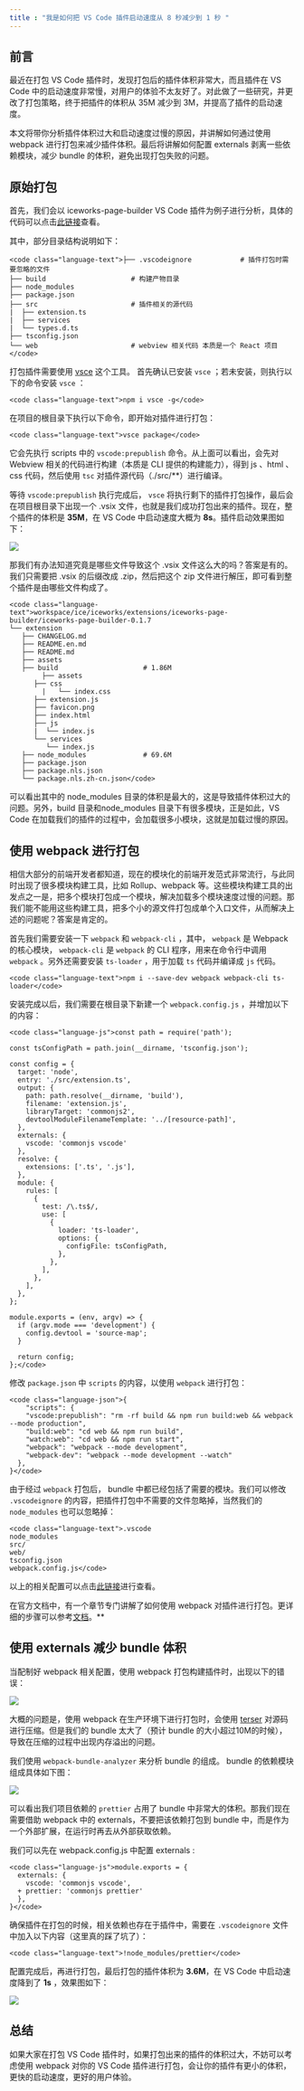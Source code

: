 ```yaml
---
title : "我是如何把 VS Code 插件启动速度从 8 秒减少到 1 秒 "
---
```


## 前言

最近在打包 VS Code 插件时，发现打包后的插件体积非常大，而且插件在 VS Code 中的启动速度非常慢，对用户的体验不太友好了。对此做了一些研究，并更改了打包策略，终于把插件的体积从 35M 减少到 3M，并提高了插件的启动速度。

本文将带你分析插件体积过大和启动速度过慢的原因，并讲解如何通过使用 webpack 进行打包来减少插件体积。最后将讲解如何配置 externals 剥离一些依赖模块，减少 bundle 的体积，避免出现打包失败的问题。

## 原始打包

首先，我们会以 iceworks-page-builder VS Code 插件为例子进行分析，具体的代码可以点击[此链接](https://link.zhihu.com/?target=https%3A//github.com/ice-lab/iceworks/tree/v0.1.6/extensions/iceworks-page-builder)查看。

其中，部分目录结构说明如下：

```
<code class="language-text">├── .vscodeignore            # 插件打包时需要忽略的文件
├── build                     # 构建产物目录
├── node_modules
├── package.json
├── src                       # 插件相关的源代码
|  ├── extension.ts
|  ├── services
|  └── types.d.ts
├── tsconfig.json
└── web                       # webview 相关代码 本质是一个 React 项目</code>
```

打包插件需要使用 [vsce](https://link.zhihu.com/?target=https%3A//github.com/microsoft/vscode-vsce) 这个工具。 首先确认已安装 `vsce` ；若未安装，则执行以下的命令安装 `vsce` ：

```
<code class="language-text">npm i vsce -g</code>
```

在项目的根目录下执行以下命令，即开始对插件进行打包：

```
<code class="language-text">vsce package</code>
```

它会先执行 scripts 中的 `vscode:prepublish` 命令。从上面可以看出，会先对 Webview 相关的代码进行构建（本质是 CLI 提供的构建能力），得到 js 、html 、css 代码，然后使用 `tsc` 对插件源代码（./src/\*\*）进行编译。

等待 `vscode:prepublish` 执行完成后， `vsce` 将执行剩下的插件打包操作，最后会在项目根目录下出现一个 .vsix 文件，也就是我们成功打包出来的插件。现在，整个插件的体积是 **35M**，在 VS Code 中启动速度大概为 **8s**。插件启动效果图如下：

![](../../public/images/2021-12-02-vscode-plugins-big/2021-11-30-07-00-08v2-fbf1b8f5b23a29b359d922f428152455_b.webp)

那我们有办法知道究竟是哪些文件导致这个 .vsix 文件这么大的吗？答案是有的。我们只需要把 .vsix 的后缀改成 .zip，然后把这个 zip 文件进行解压，即可看到整个插件是由哪些文件构成了。

```
<code class="language-text">workspace/ice/iceworks/extensions/iceworks-page-builder/iceworks-page-builder-0.1.7
└── extension
   ├── CHANGELOG.md
   ├── README.en.md
   ├── README.md
   ├── assets
   ├── build                     # 1.86M
        ├── assets
      ├── css
        |   └── index.css
      ├── extension.js
      ├── favicon.png
      ├── index.html
      ├── js
      |  └── index.js
      └── services
         └── index.js
   ├── node_modules              # 69.6M
   ├── package.json
   ├── package.nls.json
   └── package.nls.zh-cn.json</code>
```

可以看出其中的 node_modules 目录的体积是最大的，这是导致插件体积过大的问题。另外，build 目录和node_modules 目录下有很多模块，正是如此，VS Code 在加载我们的插件的过程中，会加载很多小模块，这就是加载过慢的原因。

## 使用 webpack 进行打包

相信大部分的前端开发者都知道，现在的模块化的前端开发范式非常流行，与此同时出现了很多模块构建工具，比如 Rollup、webpack 等。这些模块构建工具的出发点之一是，把多个模块打包成一个模块，解决加载多个模块速度过慢的问题。那我们能不能用这些构建工具，把多个小的源文件打包成单个入口文件，从而解决上述的问题呢？答案是肯定的。

首先我们需要安装一下 `webpack` 和 `webpack-cli` ，其中， `webpack` 是 Webpack 的核心模块， `webpack-cli` 是 `webpack` 的 CLI 程序，用来在命令行中调用 `webpack` 。另外还需要安装 `ts-loader` ，用于加载 `ts` 代码并编译成 `js` 代码。

```
<code class="language-text">npm i --save-dev webpack webpack-cli ts-loader</code>
```

安装完成以后，我们需要在根目录下新建一个 `webpack.config.js` ，并增加以下的内容：

```
<code class="language-js">const path = require('path');

const tsConfigPath = path.join(__dirname, 'tsconfig.json');

const config = {
  target: 'node',
  entry: './src/extension.ts',
  output: {
    path: path.resolve(__dirname, 'build'),
    filename: 'extension.js',
    libraryTarget: 'commonjs2',
    devtoolModuleFilenameTemplate: '../[resource-path]',
  },
  externals: {
    vscode: 'commonjs vscode'
  },
  resolve: {
    extensions: ['.ts', '.js'],
  },
  module: {
    rules: [
      {
        test: /\.ts$/,
        use: [
          {
            loader: 'ts-loader',
            options: {
              configFile: tsConfigPath,
            },
          },
        ],
      },
    ],
  },
};

module.exports = (env, argv) => {
  if (argv.mode === 'development') {
    config.devtool = 'source-map';
  }

  return config;
};</code>
```

修改 `package.json` 中 `scripts` 的内容，以使用 `webpack` 进行打包：

```
<code class="language-json">{
    "scripts": {
    "vscode:prepublish": "rm -rf build && npm run build:web && webpack --mode production",
    "build:web": "cd web && npm run build",
    "watch:web": "cd web && npm run start",
    "webpack": "webpack --mode development",
    "webpack-dev": "webpack --mode development --watch"
  },
}</code>
```

由于经过 `webpack` 打包后， bundle 中都已经包括了需要的模块。我们可以修改 `.vscodeignore` 的内容，把插件打包中不需要的文件忽略掉，当然我们的 `node_modules` 也可以忽略掉：

```
<code class="language-text">.vscode
node_modules
src/
web/
tsconfig.json
webpack.config.js</code>
```

以上的相关配置可以点击[此链接](https://link.zhihu.com/?target=https%3A//github.com/ice-lab/iceworks/tree/v0.3.0/extensions/iceworks-page-builder)进行查看。

在官方文档中，有一个章节专门讲解了如何使用 webpack 对插件进行打包。更详细的步骤可以参考[文档](https://link.zhihu.com/?target=https%3A//code.visualstudio.com/api/working-with-extensions/bundling-extension)。\*\*

## 使用 externals 减少 bundle 体积

当配制好 webpack 相关配置，使用 webpack 打包构建插件时，出现以下的错误：

![](../../public/images/2021-12-02-vscode-plugins-big/2021-11-30-07-00-08v2-0281fdef1bde4672c98eb45a0367ad36_1440w.jpg)

大概的问题是，使用 webpack 在生产环境下进行打包时，会使用 [terser](https://link.zhihu.com/?target=https%3A//github.com/terser/terser) 对源码进行压缩。但是我们的 bundle 太大了（预计 bundle 的大小超过10M的时候），导致在压缩的过程中出现内存溢出的问题。

我们使用 `webpack-bundle-analyzer` 来分析 bundle 的组成。 bundle 的依赖模块组成具体如下图：

![](../../public/images/2021-12-02-vscode-plugins-big/2021-11-30-07-00-08v2-1214a43d4854d3899346cd1f6a91b168_1440w.jpg)

可以看出我们项目依赖的 `prettier` 占用了 bundle 中非常大的体积。那我们现在需要借助 webpack 中的 externals，不要把该依赖打包到 bundle 中，而是作为一个外部扩展，在运行时再去从外部获取依赖。

我们可以先在 webpack.config.js 中配置 externals :

```
<code class="language-js">module.exports = {
  externals: {
    vscode: 'commonjs vscode',
  + prettier: 'commonjs prettier'
  },
}</code>
```

确保插件在打包的时候，相关依赖也存在于插件中，需要在 `.vscodeignore` 文件中加入以下内容（这里真的踩了坑了）：

```
<code class="language-text">!node_modules/prettier</code>
```

配置完成后，再进行打包，最后打包的插件体积为 **3\.6M**，在 VS Code 中启动速度降到了 **1s** ，效果图如下：

![](../../public/images/2021-12-02-vscode-plugins-big/2021-11-30-07-00-08v2-7fa4f670dae3d7e42f8b8e62e041289d_b.jpg)

## 总结

如果大家在打包 VS Code 插件时，如果打包出来的插件的体积过大，不妨可以考虑使用 webpack 对你的 VS Code 插件进行打包，会让你的插件有更小的体积，更快的启动速度，更好的用户体验。